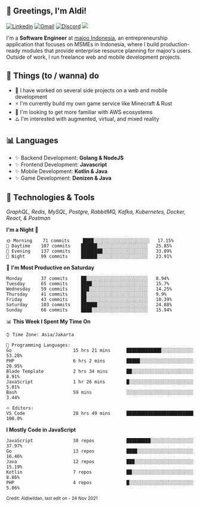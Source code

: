 <!-- Greetings -->
## 👋 Greetings, I'm Aldi!

<!-- Social Media -->
[![Linkedin](https://img.shields.io/badge/-aldiwildan-blue?style=flat&logo=Linkedin&logoColor=white)](https://www.linkedin.com/in/aldiwildan/)
[![Gmail](https://img.shields.io/badge/-aldiwild77@gmail.com-c14438?style=flat&logo=Gmail&logoColor=white)](mailto:aldiwild77@gmail.com)
[![Discord](https://img.shields.io/badge/-Chroma-5663F7?style=flat&logo=Discord&logoColor=white)](https://discord.gg/BUxraQ8)
![](https://komarev.com/ghpvc/?username=aldiwildan77&label=Visitor&color=2bbc8a)

<!-- Introduction -->
I'm a **Software Engineer** at [majoo Indonesia](https://majoo.id), an entrepreneurship application that focuses on MSMEs in Indonesia, where I build production-ready modules that provide enterprise resource planning for majoo's users. Outside of work, I run freelance web and mobile development projects.

## 📃 Things (to / wanna) do
- 🐝 I have worked on several side projects on a web and mobile development
- ⚡ I'm currently build my own game service like Minecraft & Rust
- 🌱 I'm looking to get more familiar with AWS ecosystems
- ♨️ I'm interested with augmented, virtual, and mixed reality

## 📊 Languages
- ✨ Backend Development: **Golang & NodeJS**
- ✨ Frontend Development: **Javascript**
- ✨ Mobile Development: **Kotlin & Java**
- ✨ Game Development: **Denizen & Java**

## 🔧 Technologies & Tools
*GraphQL, Redis, MySQL, Postgre, RabbitMQ, Kafka, Kubernetes, Docker, React, & Postman*

<!--START_SECTION:waka-->
**I'm a Night 🦉** 

```text
🌞 Morning    71 commits     ████░░░░░░░░░░░░░░░░░░░░░   17.15% 
🌆 Daytime    107 commits    ██████░░░░░░░░░░░░░░░░░░░   25.85% 
🌃 Evening    137 commits    ████████░░░░░░░░░░░░░░░░░   33.09% 
🌙 Night      99 commits     ██████░░░░░░░░░░░░░░░░░░░   23.91%

```
📅 **I'm Most Productive on Saturday** 

```text
Monday       37 commits     ██░░░░░░░░░░░░░░░░░░░░░░░   8.94% 
Tuesday      65 commits     ████░░░░░░░░░░░░░░░░░░░░░   15.7% 
Wednesday    59 commits     ███░░░░░░░░░░░░░░░░░░░░░░   14.25% 
Thursday     41 commits     ██░░░░░░░░░░░░░░░░░░░░░░░   9.9% 
Friday       43 commits     ██░░░░░░░░░░░░░░░░░░░░░░░   10.39% 
Saturday     103 commits    ██████░░░░░░░░░░░░░░░░░░░   24.88% 
Sunday       66 commits     ████░░░░░░░░░░░░░░░░░░░░░   15.94%

```


📊 **This Week I Spent My Time On** 

```text
⌚︎ Time Zone: Asia/Jakarta

💬 Programming Languages: 
Go                       15 hrs 21 mins      █████████████░░░░░░░░░░░░   53.28% 
PHP                      6 hrs 2 mins        █████░░░░░░░░░░░░░░░░░░░░   20.95% 
Blade Template           2 hrs 34 mins       ██░░░░░░░░░░░░░░░░░░░░░░░   8.91% 
JavaScript               1 hr 26 mins        █░░░░░░░░░░░░░░░░░░░░░░░░   5.01% 
Bash                     59 mins             ░░░░░░░░░░░░░░░░░░░░░░░░░   3.44%

🔥 Editors: 
VS Code                  28 hrs 49 mins      █████████████████████████   100.0%

```

**I Mostly Code in JavaScript** 

```text
JavaScript               30 repos            █████████░░░░░░░░░░░░░░░░   37.97% 
Go                       13 repos            ████░░░░░░░░░░░░░░░░░░░░░   16.46% 
Java                     12 repos            ███░░░░░░░░░░░░░░░░░░░░░░   15.19% 
Kotlin                   7 repos             ██░░░░░░░░░░░░░░░░░░░░░░░   8.86% 
PHP                      4 repos             █░░░░░░░░░░░░░░░░░░░░░░░░   5.06%

```



<!--END_SECTION:waka-->

<sub>Credit: Aldiwildan, last edit on - 24 Nov 2021</sub>

